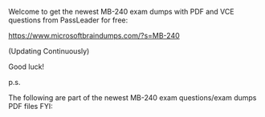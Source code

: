 Welcome to get the newest MB-240 exam dumps with PDF and VCE questions from PassLeader for free:

https://www.microsoftbraindumps.com/?s=MB-240

(Updating Continuously)

Good luck!

p.s.

The following are part of the newest MB-240 exam questions/exam dumps PDF files FYI:
